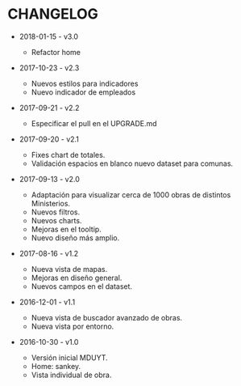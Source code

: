 # CHANGELOG

* 2018-01-15 - v3.0
  * Refactor home

* 2017-10-23 - v2.3
  * Nuevos estilos para indicadores
  * Nuevo indicador de empleados

* 2017-09-21 - v2.2
  * Especificar el pull en el UPGRADE.md

* 2017-09-20 - v2.1
  * Fixes chart de totales.
  * Validación espacios en blanco nuevo dataset para comunas.

* 2017-09-13 - v2.0
  * Adaptación para visualizar cerca de 1000 obras de distintos Ministerios.
  * Nuevos filtros.
  * Nuevos charts.
  * Mejoras en el tooltip.
  * Nuevo diseño más amplio.

* 2017-08-16 - v1.2
  * Nueva vista de mapas.
  * Mejoras en diseño general.
  * Nuevos campos en el dataset.

* 2016-12-01 - v1.1
  * Nueva vista de buscador avanzado de obras.
  * Nueva vista por entorno.

* 2016-10-30 - v1.0
  * Versión inicial MDUYT.
  * Home: sankey.
  * Vista individual de obra.

